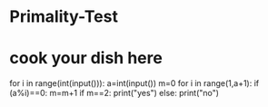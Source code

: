 # Primality-Test
# cook your dish here
for i in range(int(input())):
    a=int(input())
    m=0
    for i in range(1,a+1):
        if (a%i)==0:
            m=m+1
    if m==2:
        print("yes")
    else:
        print("no")
